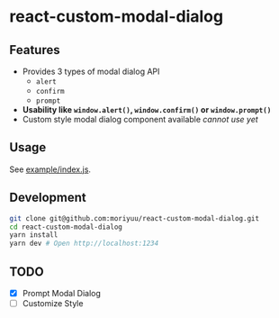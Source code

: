 # react-custom-modal-dialog

## Features

- Provides 3 types of modal dialog API
  - `alert`
  - `confirm`
  - `prompt`
- **Usability like `window.alert()`, `window.confirm()` or `window.prompt()`**
- Custom style modal dialog component available _cannot use yet_

## Usage

<!-- ```bash
yarn add react-custom-modal-dialog
``` -->

See [example/index.js](https://github.com/moriyuu/react-custom-modal-dialog/blob/master/example/index.js#L10-L19).

## Development

```bash
git clone git@github.com:moriyuu/react-custom-modal-dialog.git
cd react-custom-modal-dialog
yarn install
yarn dev # Open http://localhost:1234
```

## TODO

- [x] Prompt Modal Dialog
- [ ] Customize Style

